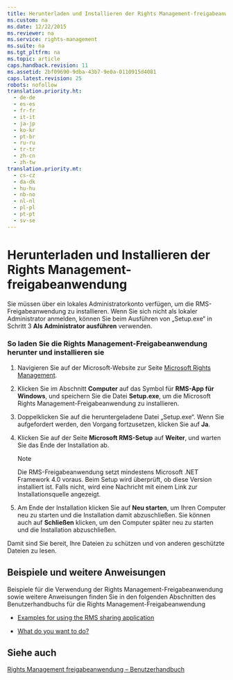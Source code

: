 ```yaml
---
title: Herunterladen und Installieren der Rights Management-freigabeanwendung
ms.custom: na
ms.date: 12/22/2015
ms.reviewer: na
ms.service: rights-management
ms.suite: na
ms.tgt_pltfrm: na
ms.topic: article
caps.handback.revision: 11
ms.assetid: 2bf09690-9dba-43b7-9e0a-0110915d4081
caps.latest.revision: 25
robots: nofollow
translation.priority.ht: 
  - de-de
  - es-es
  - fr-fr
  - it-it
  - ja-jp
  - ko-kr
  - pt-br
  - ru-ru
  - tr-tr
  - zh-cn
  - zh-tw
translation.priority.mt: 
  - cs-cz
  - da-dk
  - hu-hu
  - nb-no
  - nl-nl
  - pl-pl
  - pt-pt
  - sv-se
---
```

# Herunterladen und Installieren der Rights Management-freigabeanwendung
Sie müssen über ein lokales Administratorkonto verfügen, um die RMS-Freigabeanwendung zu installieren. Wenn Sie sich nicht als lokaler Administrator anmelden, können Sie beim Ausführen von „Setup.exe“ in Schritt 3 **Als Administrator ausführen** verwenden.

### So laden Sie die Rights Management-Freigabeanwendung herunter und installieren sie

1.  Navigieren Sie auf der Microsoft-Website zur Seite [Microsoft Rights Management](http://go.microsoft.com/fwlink/?LinkId=303970).

2.  Klicken Sie im Abschnitt **Computer** auf das Symbol für **RMS-App für Windows**, und speichern Sie die Datei **Setup.exe**, um die Microsoft Rights Management-Freigabeanwendung zu installieren.

3.  Doppelklicken Sie auf die heruntergeladene Datei „Setup.exe“. Wenn Sie aufgefordert werden, den Vorgang fortzusetzen, klicken Sie auf **Ja**.

4.  Klicken Sie auf der Seite **Microsoft RMS-Setup** auf **Weiter**, und warten Sie das Ende der Installation ab.

    > [!NOTE]
    > Die RMS-Freigabeanwendung setzt mindestens Microsoft .NET Framework 4.0 voraus. Beim Setup wird überprüft, ob diese Version installiert ist. Falls nicht, wird eine Nachricht mit einem Link zur Installationsquelle angezeigt.

5.  Am Ende der Installation klicken Sie auf **Neu starten**, um Ihren Computer neu zu starten und die Installation damit abzuschließen. Sie können auch auf **Schließen** klicken, um den Computer später neu zu starten und die Installation abzuschließen.

Damit sind Sie bereit, Ihre Dateien zu schützen und von anderen geschützte Dateien zu lesen.

## Beispiele und weitere Anweisungen
Beispiele für die Verwendung der Rights Management-Freigabeanwendung sowie weitere Anweisungen finden Sie in den folgenden Abschnitten des Benutzerhandbuchs für die Rights Management-Freigabeanwendung

-   [Examples for using the RMS sharing application](../../ems/RMS_Client/Rights-Management-sharing-application-user-guide.md#BKMK_SharingExamples)

-   [What do you want to do?](../../ems/RMS_Client/Rights-Management-sharing-application-user-guide.md#BKMK_SharingInstructions)

## Siehe auch
[Rights Management freigabeanwendung – Benutzerhandbuch](../../ems/RMS_Client/Rights-Management-sharing-application-user-guide.md)

